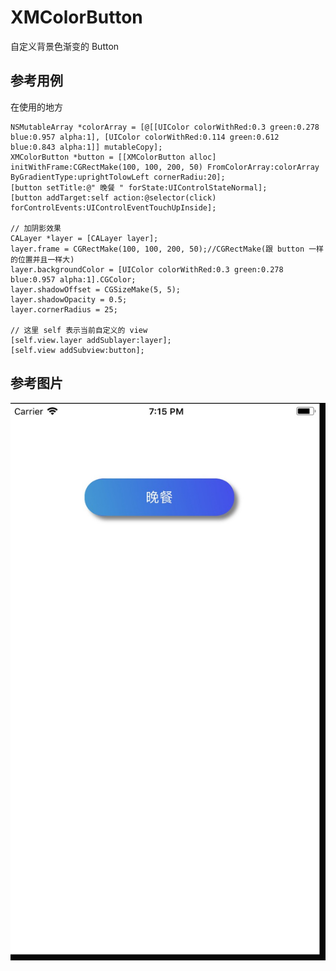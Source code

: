 # XMColorButton
自定义背景色渐变的 Button

## 参考用例

在使用的地方
    
    NSMutableArray *colorArray = [@[[UIColor colorWithRed:0.3 green:0.278 blue:0.957 alpha:1], [UIColor colorWithRed:0.114 green:0.612 blue:0.843 alpha:1]] mutableCopy];
    XMColorButton *button = [[XMColorButton alloc] initWithFrame:CGRectMake(100, 100, 200, 50) FromColorArray:colorArray ByGradientType:uprightTolowLeft cornerRadiu:20]; 
    [button setTitle:@" 晚餐 " forState:UIControlStateNormal];
    [button addTarget:self action:@selector(click) forControlEvents:UIControlEventTouchUpInside];
    
    // 加阴影效果
    CALayer *layer = [CALayer layer];
    layer.frame = CGRectMake(100, 100, 200, 50);//CGRectMake(跟 button 一样的位置并且一样大)
    layer.backgroundColor = [UIColor colorWithRed:0.3 green:0.278 blue:0.957 alpha:1].CGColor;
    layer.shadowOffset = CGSizeMake(5, 5);
    layer.shadowOpacity = 0.5;
    layer.cornerRadius = 25;
    
    // 这里 self 表示当前自定义的 view
    [self.view.layer addSublayer:layer];
    [self.view addSubview:button];


## 参考图片
![image](https://github.com/XinMingZhou/XMColorButton/blob/master/colorButton.png)

